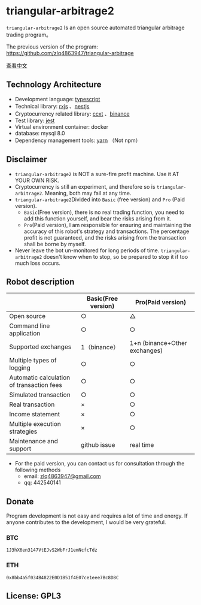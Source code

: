 
# triangular-arbitrage2

`triangular-arbitrage2` Is an open source automated triangular arbitrage trading program。

The previous version of the program: https://github.com/zlq4863947/triangular-arbitrage

<a href="README.md">查看中文</a>

## Technology Architecture

- Development language:  [typescript](https://github.com/microsoft/TypeScript)
- Technical library: [rxjs](https://github.com/ReactiveX/rxjs) 、[nestjs](https://github.com/nestjs/nest)
- Cryptocurrency related library: [ccxt](https://github.com/ccxt/ccxt) 、[binance](https://github.com/tiagosiebler/binance)
- Test library: [jest](https://github.com/facebook/jest)
- Virtual environment container: docker
- database: mysql 8.0
- Dependency management tools: [yarn](https://github.com/yarnpkg/yarn) （Not npm）

## Disclaimer

- `triangular-arbitrage2` is NOT a sure-fire profit machine. Use it AT YOUR OWN RISK.
- Cryptocurrency is still an experiment, and therefore so is `triangular-arbitrage2`. Meaning, both may fail at any time.
- `triangular-arbitrage2`Divided into `Basic` (free version) and `Pro` (Paid version).
  - `Basic`(Free version), there is no real trading function, you need to add this function yourself, and bear the risks arising from it.
  - `Pro`(Paid version), I am responsible for ensuring and maintaining the accuracy of this robot's strategy and transactions. The percentage profit is not guaranteed, and the risks arising from the transaction shall be borne by myself.
- Never leave the bot un-monitored for long periods of time.  `triangular-arbitrage2` doesn't know when to stop, so be prepared to stop it if too much loss occurs.

## Robot description

|  | Basic(Free version) | Pro(Paid version) |
|--|--|--|
| Open source | ○ | △ |
| Command line application | ○ | ○ |
| Supported exchanges | 1（binance） | 1+n (binance+Other exchanges) |
| Multiple types of logging | ○ | ○ |
| Automatic calculation of transaction fees | ○ | ○ |
| Simulated transaction | ○ | ○ |
| Real transaction | × | ○ |
| Income statement| × | ○ |
| Multiple execution strategies | × | ○ |
| Maintenance and support | github issue | real time |

- For the paid version, you can contact us for consultation through the following methods
  - email: zlq4863947@gmail.com
  - qq: 442540141

## Donate

Program development is not easy and requires a lot of time and energy. If anyone contributes to the development, I would be very grateful.

### BTC

`1J3hX6en3147VtEJvS2WbFrJ1emNcfcTdz`

### ETH
  
`0x8bb4a5f034B4822E0D1B51f4E07ce1eee7Bc8D8C`

## License: GPL3
